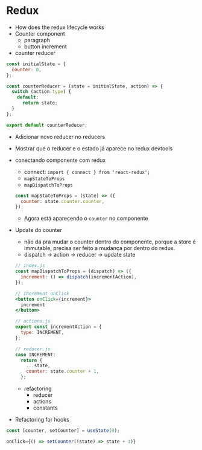 # Redux

- How does the redux lifecycle works
- Counter component
  - paragraph
  - button increment
- counter reducer

```jsx
const initialState = {
  counter: 0,
};

const counterReducer = (state = initialState, action) => {
  switch (action.type) {
    default:
      return state;
  }
};

export default counterReducer;
```

- Adicionar novo reducer no reducers
- Mostrar que o reducer e o estado já aparece no redux devtools
- conectando componente com redux
  - connect: `import { connect } from 'react-redux';`
  - `mapStateToProps`
  - `mapDispatchToProps`

  ```jsx
  const mapStateToProps = (state) => ({
    counter: state.counter.counter,
  });
  ```

  - Agora está aparecendo o `counter` no componente
- Update do counter
  - não dá pra mudar o counter dentro do componente, porque a store é immutable, precisa ser feito a mudança por dentro do redux.
  - dispatch → action → reducer → update state

  ```jsx
  // index.js
  const mapDispatchToProps = (dispatch) => ({
    increment: () => dispatch(incrementAction),
  });

  // increment onClick
  <button onClick={increment}>
    increment
  </button>

  // actions.js
  export const incrementAction = {
    type: INCREMENT,
  };

  // reducer.js
  case INCREMENT:
    return {
      ...state,
      counter: state.counter + 1,
    };
  ```

  - refactoring
    - reducer
    - actions
    - constants
- Refactoring for hooks

```jsx
const [counter, setCounter] = useState(0);

onClick={() => setCounter((state) => state + 1)}
```